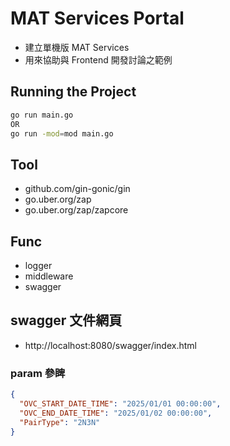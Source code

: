 # MAT Services Portal
- 建立單機版 MAT Services 
- 用來協助與 Frontend 開發討論之範例

## Running the Project
```bash
go run main.go
OR
go run -mod=mod main.go
```

## Tool 
- github.com/gin-gonic/gin
- go.uber.org/zap
- go.uber.org/zap/zapcore

## Func
- logger
- middleware
- swagger

## swagger 文件網頁
- http://localhost:8080/swagger/index.html

### param 參睥
```json
{
  "OVC_START_DATE_TIME": "2025/01/01 00:00:00",
  "OVC_END_DATE_TIME": "2025/01/02 00:00:00",
  "PairType": "2N3N"
}
```

